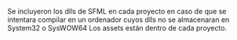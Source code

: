 Se incluyeron los dlls de SFML en cada proyecto en caso de que se intentara compilar en un ordenador cuyos dlls no se almacenaran en System32 o SysWOW64
Los assets están dentro de cada proyecto.
